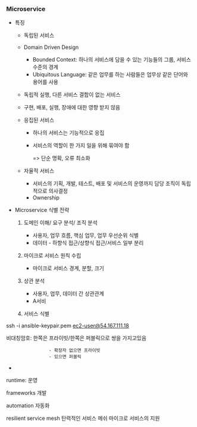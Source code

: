 ### Microservice

- 특징

  - 독립된 서비스

  - Domain Driven Design

    - Bounded Context: 하나의 서비스에 담을 수 있는 기능들의 그룹, 서비스 수준의 경계
    - Ubiquitous Language: 같은 업무를 하는 사람들은 업무상 같은 단어와 용어를 사용

  - 독립적 실행, 다른 서비스 결합이 없는 서비스

  - 구현, 배포, 실행, 장애에 대한 영향 받지 않음

  - 응집된 서비스

    - 하나의 서비스는 기능적으로 응집

    - 서비스의 역할이 한 가지 일을 위해 묶여야 함

      => 단순 명확, 오류 최소화

  - 자율적 서비스

    - 서비스의 기획, 개발, 테스트, 배포 및 서비스의 운영까지 담당 조직이 독립적으로 의사결정
    - Ownership

- Microservice 식별 전략

  1. 도메인 이해/ 요구 분석/ 조직 분석
     - 사용자, 업무 흐름, 핵심 업무, 업무 우선순위 식별 
     - 데이터 - 하향식 접근/상향식 접근/서비스 일부 분리

  2. 마이크로 서비스 원칙 수립
     - 마이크로 서비스 경계, 분할, 크기
  3. 상관 분석
     - 사용자, 업무, 데이터 간 상관관계
     - A서비  
  4. 서비스 식별





ssh -i ansible-keypair.pem ec2-user@54.167.111.18



비대칭암호: 한쪽은 프라이빗/한쪽은 퍼블릭으로 쌍을 가지고있음

					- 확장자 없으면 프라이빗
					- 있으면 퍼블릭
- 

runtime: 운영

frameworks 개발

automation 자동화

resilient service mesh 탄력적인 서비스 메쉬 마이크로 서비스의 지원
